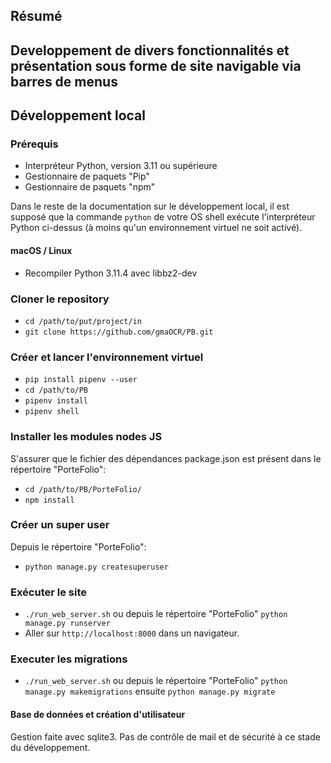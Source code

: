 ## Résumé
Developpement de divers fonctionnalités et présentation sous forme de site navigable via
barres de menus
---
## Développement local
### Prérequis
- Interpréteur Python, version 3.11 ou supérieure
- Gestionnaire de paquets "Pip"
- Gestionnaire de paquets "npm"

Dans le reste de la documentation sur le développement local, 
il est supposé que la commande `python` de votre OS shell exécute l'interpréteur Python ci-dessus (à moins qu'un environnement virtuel ne soit activé).

#### macOS / Linux
- Recompiler Python 3.11.4 avec libbz2-dev

### Cloner le repository
- `cd /path/to/put/project/in`
- `git clone https://github.com/gmaOCR/PB.git`

### Créer et lancer l'environnement virtuel
- `pip install pipenv --user`
- `cd /path/to/PB`
- `pipenv install`
- `pipenv shell`

### Installer les modules nodes JS
S'assurer que le fichier des dépendances package.json est présent dans le répertoire "PorteFolio":
- `cd /path/to/PB/PorteFolio/`
- `npm install`

### Créer un super user
Depuis le répertoire "PorteFolio":

- `python manage.py createsuperuser`

### Exécuter le site
- `./run_web_server.sh` ou depuis le répertoire "PorteFolio" `python manage.py runserver` 
- Aller sur `http://localhost:8000` dans un navigateur.

### Executer les migrations
- `./run_web_server.sh` ou depuis le répertoire "PorteFolio" `python manage.py makemigrations` ensuite `python manage.py migrate`

#### Base de données et création d'utilisateur
Gestion faite avec sqlite3. Pas de contrôle de mail et de sécurité à ce stade du développement.
